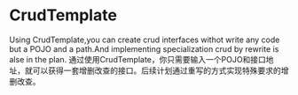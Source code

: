 # CrudTemplate
Using CrudTemplate,you can create crud interfaces withot write any code but a POJO and a path.And implementing specialization crud by rewrite is alse in the plan.  通过使用CrudTemplate，你只需要输入一个POJO和接口地址，就可以获得一套增删改查的接口。后续计划通过重写的方式实现特殊要求的增删改查。

